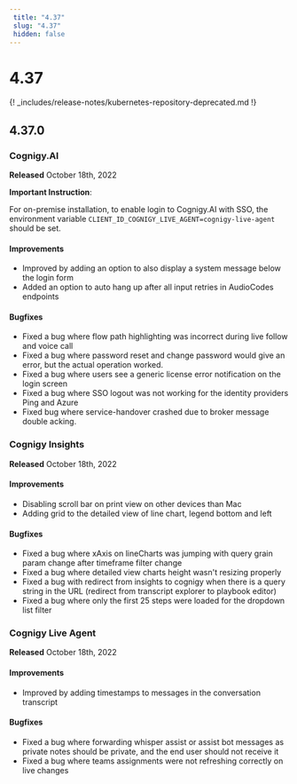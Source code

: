 ```yaml
---
 title: "4.37" 
 slug: "4.37" 
 hidden: false 
---
```

# 4.37

{! _includes/release-notes/kubernetes-repository-deprecated.md !}

## 4.37.0

### Cognigy.AI

**Released** October 18th, 2022

**Important Instruction**:

For on-premise installation, to enable login to Cognigy.AI with SSO, the environment variable `CLIENT_ID_COGNIGY_LIVE_AGENT=cognigy-live-agent` should be set.

#### Improvements

- Improved by adding an option to also display a system message below the login form
- Added an option to auto hang up after all input retries in AudioCodes endpoints

#### Bugfixes

- Fixed a bug where flow path highlighting was incorrect during live follow and voice call
- Fixed a bug where password reset and change password would give an error, but the actual operation worked.
- Fixed a bug where users see a generic license error notification on the login screen
- Fixed a bug where SSO logout was not working for the identity providers Ping and Azure
- Fixed bug where service-handover crashed due to broker message double acking.

### Cognigy Insights

**Released** October 18th, 2022

#### Improvements

- Disabling scroll bar on print view on other devices than Mac
- Adding grid to the detailed view of line chart, legend bottom and left

#### Bugfixes

- Fixed a bug where xAxis on lineCharts was jumping with query grain param change after timeframe filter change
- Fixed a bug where detailed view charts height wasn't resizing properly
- Fixed a bug with redirect from insights to cognigy when there is a query string in the URL (redirect from transcript explorer to playbook editor)
- Fixed a bug where only the first 25 steps were loaded for the dropdown list filter

### Cognigy Live Agent

**Released** October 18th, 2022

#### Improvements

- Improved by adding timestamps to messages in the conversation transcript

#### Bugfixes

- Fixed a bug where forwarding whisper assist or assist bot messages as private notes should be private, and the end user should not receive it
- Fixed a bug where teams assignments were not refreshing correctly on live changes
